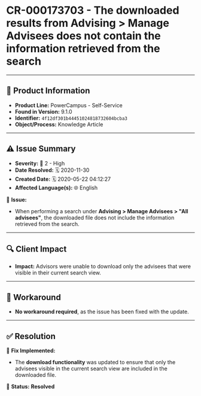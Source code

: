 # CR-000173703 - The downloaded results from Advising > Manage Advisees does not contain the information retrieved from the search

---

## 📌 Product Information  
- **Product Line:** PowerCampus - Self-Service  
- **Found in Version:** 9.1.0  
- **Identifier:** `4f12df301b44451024818732604bcba3`  
- **Object/Process:** Knowledge Article  

---

## ⚠️ Issue Summary  
- **Severity:** 🔴 2 - High  
- **Date Resolved:** 🗓️ 2020-11-30  
- **Created Date:** 🗓️ 2020-05-22 04:12:27  
- **Affected Language(s):** 🌐 English  

🔹 **Issue:**  
- When performing a search under **Advising > Manage Advisees > "All advisees"**, the downloaded file does not include the information retrieved from the search.

---

## 🔍 Client Impact  
- **Impact:** Advisors were unable to download only the advisees that were visible in their current search view.
---

## 🔄 Workaround  
- **No workaround required**, as the issue has been fixed with the update.

---

## ✅ Resolution  
🔧 **Fix Implemented:**  
- The **download functionality** was updated to ensure that only the advisees visible in the current search view are included in the downloaded file.

🚀 **Status:** **Resolved**

